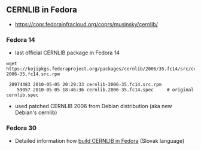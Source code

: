 CERNLIB in Fedora
-----------------
* https://copr.fedorainfracloud.org/coprs/musinsky/cernlib/

### Fedora 14
* last official CERNLIB package in Fedora 14
```
wget https://kojipkgs.fedoraproject.org/packages/cernlib/2006/35.fc14/src/cernlib-2006-35.fc14.src.rpm
```
```
 28974483 2010-05-05 20:29:33 cernlib-2006-35.fc14.src.rpm
    59057 2010-05-05 18:46:36 cernlib.2006-35.fc14.spec     # original cernlib.spec
```
* used patched CERNLIB 2006 from Debian distribution (aka new Debian's cernlib)

### Fedora 30
* Detailed information how [build CERNLIB in Fedora](http://alice.saske.sk/wiki/CERNLIB) (Slovak language)
